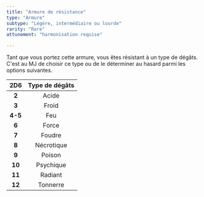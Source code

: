 ```yaml
---
title: "Armure de résistance"
type: "Armure"
subtype: "Légère, intermédiaire ou lourde"
rarity: "Rare"
attunement: "harmonisation requise"

---
```

Tant que vous portez cette armure, vous êtes résistant à un type de dégâts. C'est au MJ de choisir ce type ou de le déterminer au hasard parmi les options suivantes.

|2D6|Type de dégâts|
|:-:|:-:|
|**2**|Acide|
|**3**|Froid|
|**4-5**|Feu|
|**6**|Force|
|**7**|Foudre|
|**8**|Nécrotique|
|**9**|Poison|
|**10**|Psychique|
|**11**|Radiant|
|**12**|Tonnerre|

